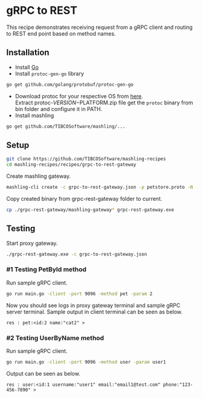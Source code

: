 # gRPC to REST
This recipe demonstrates receiving request from a gRPC client and routing to REST end point based on method names.

## Installation
* Install [Go](https://golang.org/)
* Install `protoc-gen-go` library
```bash
go get github.com/golang/protobuf/protoc-gen-go
```
* Download protoc for your respective OS from [here](https://github.com/google/protobuf/releases).<br>Extract protoc-$VERSION-$PLATFORM.zip file get the `protoc` binary from bin folder and configure it in PATH.
* Install mashling
```bash
go get github.com/TIBCOSoftware/mashling/...
```

## Setup
```bash
git clone https://github.com/TIBCOSoftware/mashling-recipes
cd mashling-recipes/recipes/grpc-to-rest-gateway
```
Create mashling gateway.
```bash
mashling-cli create -c grpc-to-rest-gateway.json -p petstore.proto -N -n grpc-rest-gateway
```

Copy created binary from grpc-rest-gateway folder to current.
```bash
cp ./grpc-rest-gateway/mashling-gateway* grpc-rest-gateway.exe
```

## Testing
Start proxy gateway.
```bash
./grpc-rest-gateway.exe -c grpc-to-rest-gateway.json
```
### #1 Testing PetById method
Run sample gRPC client.
```bash
go run main.go -client -port 9096 -method pet -param 2
```
Now you should see logs in proxy gateway terminal and sample gRPC server terminal. Sample output in client terminal can be seen as below.
```
res : pet:<id:2 name:"cat2" >
```
### #2 Testing UserByName method
Run sample gRPC client.
```bash
go run main.go -client -port 9096 -method user -param user1
```
Output can be seen as below.
```
res : user:<id:1 username:"user1" email:"email1@test.com" phone:"123-456-7890" >
```